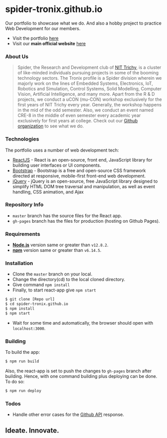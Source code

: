 # spider-tronix.github.io

Our portfolio to showcase what we do. And also a hobby project to practice Web Development for our members. 

 - Visit the portfolio [here](https://spider-tronix.github.io)
 - Visit our **main official website** [here](https://spider.nitt.edu)

### About Us

  > Spider, the Research and Development club of [NIT Trichy](https://www.nitt.edu), is a cluster of like-minded individuals pursuing projects in some of the booming technology sectors. The Tronix profile is a Spider division wherein we majorly work on the lines of Embedded Systems,  Electronics, IoT, Robotics and Simulation, Control Systems, Solid Modelling, Computer Vision, Artificial Intelligence, and many more. Apart from the R & D projects, we conduct a uCON (mu-CON) workshop exclusively for the first years of NIT Trichy every year. Generally, the workshop happens in the mid of the odd semester. Also, we conduct an event named CRE-8 in the middle of even semester every academic year exclusively for first years at college. 
  > Check out our [Github organization](https://github.com/orgs/spider-tronix/) to see what we do.

### Technologies

The portfolio uses a number of web development tech:

* [ReactJS](https://reactjs.org/) - React is an open-source, front end, JavaScript library for building user interfaces or UI components.
* [Bootstrap](https://getbootstrap.com/) - Bootstrap is a free and open-source CSS framework directed at responsive, mobile-first front-end web development.
* [jQuery](https://jquery.com/) - jQuery is an open-source, free JavaScript library designed to simplify HTML DOM tree traversal and manipulation, as well as event handling, CSS animation, and Ajax

### Repository Info

* ```master``` branch has the source files for the React app.
* ```gh-pages``` branch has the files for production (hosting on Github Pages).

### Requirements
- [**Node.js**](https://nodejs.org/en/) version same or greater than ```v12.8.2```.
- [**npm**](https://www.npmjs.com/) version same or greater than ```v6.14.5```.

### Installation

- Clone the ```master``` branch on your local. 
- Change the directory(cd) to the local cloned directory. 
- Give command ```npm install```
- Finally, to start react-app give ```npm start```

```bash
$ git clone [Repo url]
$ cd spider-tronix.github.io
$ npm install
$ npm start
```
- Wait for some time and automatically, the browser should open with ```localhost:3000```. 

### Building

To build the app:

```bash
$ npm run build
```

Also, the react-app is set to push the changes to ```gh-pages``` branch after building. Hence, with one command building plus deploying can be done. To do so:

```bash
$ npm run deploy
```



### Todos

 - Handle other error cases for the [Github API](https://docs.github.com/en/free-pro-team@latest/rest) response. 

## **Ideate. Innovate.**